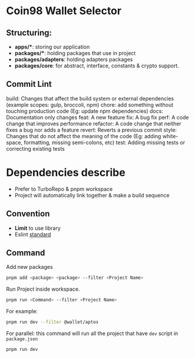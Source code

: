 # Coin98 Wallet Selector

## Structuring:

- **apps/\***: storing our application
- **packages/\***: holding packages that use in project
- **packages/adapters**: holding adapters packages
- **packages/core**: for abstract, interface, constants & crypto support.

## Commit Lint

build: Changes that affect the build system or external dependencies (example scopes: gulp, broccoli, npm)
chore: add something without touching production code (Eg: update npm dependencies)
docs: Documentation only changes
feat: A new feature
fix: A bug fix
perf: A code change that improves performance
refactor: A code change that neither fixes a bug nor adds a feature
revert: Reverts a previous commit
style: Changes that do not affect the meaning of the code (Eg: adding white-space, formatting, missing semi-colons, etc)
test: Adding missing tests or correcting existing tests

# Dependencies describe

- Prefer to TurboRepo & pnpm workspace
- Project will automatically link together & make a build sequence

## Convention

- **Limit** to use library
- Eslint [standard](https://www.npmjs.com/package/eslint-config-standard)

## Command

Add new packages

```bash
pnpm add <package> <package> --filter <Project Name>
```

Run Project inside workspace.

```bash
pnpm run <Command> --filter <Project Name>
```

For example:

```bash
pnpm run dev --filter @wallet/aptos
```

For parallel: this command will run all the project that have `dev` script in `package.json`

```bash
pnpm run dev
```
